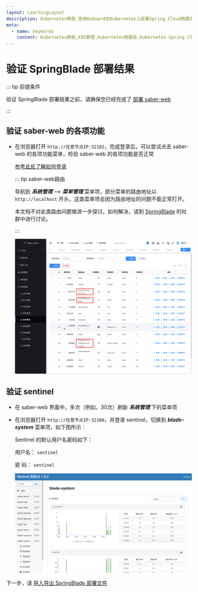 ```yaml
---
layout: LearningLayout
description: Kubernetes教程_使用Kuboard在Kubernetes上部署Spring_Cloud微服务平台SpringBlade
meta:
  - name: keywords
    content: Kubernetes教程,K8S教程,Kubernetes微服务,Kubernetes Spring Cloud
---
```


# 验证 SpringBlade 部署结果

<AdSenseTitle/>

::: tip 前提条件

验证 SpringBlade 部署结果之前，请确保您已经完成了 [部署 saber-web](./saber-web.html)

:::

## 验证 saber-web 的各项功能

* 在浏览器打开 `http://任意节点IP:32102`，完成登录后，可以尝试点击 saber-web 的各项功能菜单，检验 saber-web 的各项功能是否正常

  [参考此处了解如何登录](./saber-web.html#验证部署结果)

  ::: tip saber-web路由

  导航到 ***系统管理*** --> ***菜单管理*** 菜单项，部分菜单的路由地址以 `http://localhost` 开头，这类菜单项会因为路由地址的问题不能正常打开。

  本文档不对此类路由问题做进一步探讨。如何解决，请到 [SpringBlade](https://gitee.com/smallc/SpringBlade) 的社群中进行讨论。

  :::

  ![image-20210504172154216](./validate.assets/image-20210504172154216.png)

## 验证 sentinel

* 在 saber-web 界面中，多次（例如，30次）刷新 ***系统管理*** 下的菜单项

* 在浏览器打开 `http://任意节点IP:32100`，并登录 sentinel，切换到 ***blade-system*** 菜单项，如下图所示：

  Sentinel 的默认用户名密码如下：

  用户名： `sentinel`

  密 码： `sentinel`

  ![image-20210504170735122](./validate.assets/image-20210504170735122.png)



下一步，请 [导入导出 SpringBlade 部署文件](../import/)